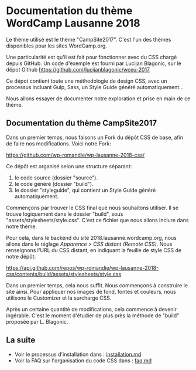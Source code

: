 # Documentation du thème WordCamp Lausanne 2018

Le thème utilisé est le thème "CampSite2017". C'est l'un des thèmes disponibles pour les sites WordCamp.org. 

Une particularité est qu'il est fait pour fonctionner avec du CSS chargé depuis GitHub. Un code d'exemple est fourni par Lucijan Blagonic, sur le dépot Github https://github.com/lucijanblagonic/wceu-2017

Ce dépot contient toute une méthodologie de design CSS, avec un processus incluant Gulp, Sass, un Style Guide généré automatiquement...

Nous allons essayer de documenter notre exploration et prise en main de ce thème.

## Documentation du thème CampSite2017

Dans un premier temps, nous faisons un Fork du dépôt CSS de base, afin de faire nos modifications. Voici notre Fork:

https://github.com/wp-romandie/wp-lausanne-2018-css/

Ce dépôt est organisé selon une structure séparant:

1. le code source (dossier "source").
2. le code généré (dossier "build").
3. le dossier "styleguide", qui contient un Style Guide généré automatiquement.

Commençons par trouver le CSS final que nous souhaitons utiliser. Il se trouve logiquement dans le dossier "build", sous "assets/stylesheets/style.css". C'est ce fichier que nous allons inclure dans notre thème.

Pour cela, dans le backend du site 2018.lausanne.wordcamp.org, nous allons dans le réglage *Apparence > CSS distant (Remote CSS)*. Nous renseignons l'URL du CSS distant, en indiquant la feuille de style CSS de notre dépôt:

https://api.github.com/repos/wp-romandie/wp-lausanne-2018-css/contents/build/assets/stylesheets/style.css

Dans un premier temps, cela nous suffit. Nous commençons à construire le site ainsi. Pour appliquer nos images de fond, fontes et couleurs, nous utilisons le Customizer et la surcharge CSS.

Après un certaine quantité de modifications, cela commence à devenir ingérable. C'est le moment d'étudier de plus près la méthode de "build" proposée par L. Blagonic.

## La suite

- Voir le processus d'installation dans : [installation.md](installation.md)
- Voir la FAQ sur l'organisation du code CSS dans : [faq.md](faq.md)